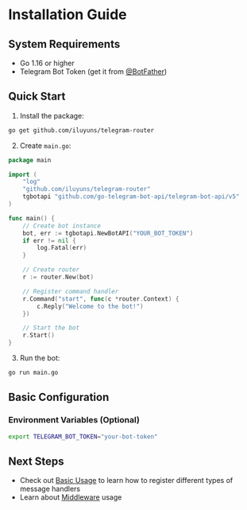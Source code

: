 # Installation Guide

## System Requirements

- Go 1.16 or higher
- Telegram Bot Token (get it from [@BotFather](https://t.me/BotFather))

## Quick Start

1. Install the package:

```bash
go get github.com/iluyuns/telegram-router
```

2. Create `main.go`:

```go
package main

import (
    "log"
    "github.com/iluyuns/telegram-router"
    tgbotapi "github.com/go-telegram-bot-api/telegram-bot-api/v5"
)

func main() {
    // Create bot instance
    bot, err := tgbotapi.NewBotAPI("YOUR_BOT_TOKEN")
    if err != nil {
        log.Fatal(err)
    }

    // Create router
    r := router.New(bot)

    // Register command handler
    r.Command("start", func(c *router.Context) {
        c.Reply("Welcome to the bot!")
    })

    // Start the bot
    r.Start()
}
```

3. Run the bot:

```bash
go run main.go
```

## Basic Configuration

### Environment Variables (Optional)

```bash
export TELEGRAM_BOT_TOKEN="your-bot-token"
```

## Next Steps

- Check out [Basic Usage](basic-usage.md) to learn how to register different types of message handlers
- Learn about [Middleware](middleware.md) usage 
